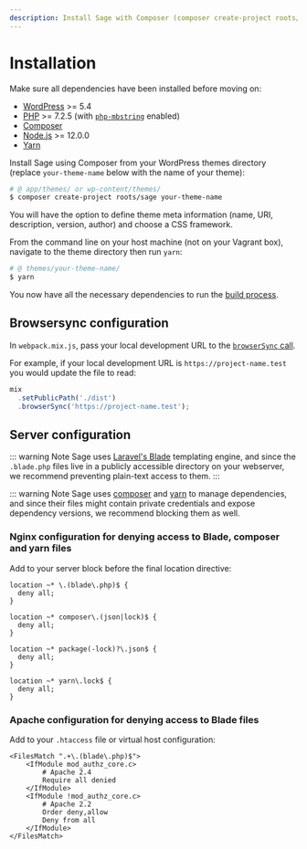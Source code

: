 ```yaml
---
description: Install Sage with Composer (composer create-project roots/sage), which allows you to define theme meta information and choose your front-end framework.
---
```


# Installation

Make sure all dependencies have been installed before moving on:

- [WordPress](https://wordpress.org/) >= 5.4
- [PHP](http://php.net/manual/en/install.php) >= 7.2.5 (with [`php-mbstring`](http://php.net/manual/en/book.mbstring.php) enabled)
- [Composer](https://getcomposer.org/download/)
- [Node.js](http://nodejs.org/) >= 12.0.0
- [Yarn](https://yarnpkg.com/en/docs/install)

Install Sage using Composer from your WordPress themes directory (replace `your-theme-name` below with the name of your theme):

```bash
# @ app/themes/ or wp-content/themes/
$ composer create-project roots/sage your-theme-name
```

You will have the option to define theme meta information (name, URI, description, version, author) and choose a CSS framework.

From the command line on your host machine (not on your Vagrant box), navigate to the theme directory then run `yarn`:

```bash
# @ themes/your-theme-name/
$ yarn
```

You now have all the necessary dependencies to run the [build process](compiling-assets.md#available-build-commands).

## Browsersync configuration

In `webpack.mix.js`, pass your local development URL to the [`browserSync` call](https://github.com/roots/sage/blob/a54a2a12213422466b359a9d913787c68f8b95b1/webpack.mix.js#L19).

For example, if your local development URL is `https://project-name.test` you would update the file to read:

```javascript
mix
  .setPublicPath('./dist')
  .browserSync('https://project-name.test');
```

## Server configuration

::: warning Note
Sage uses [Laravel's Blade](blade-templates.md) templating engine, and since the `.blade.php` files live in a publicly accessible directory on your webserver, we recommend preventing plain-text access to them.
:::

::: warning Note
Sage uses [composer](https://getcomposer.org/) and [yarn](https://yarnpkg.com) to manage dependencies, and since their files might contain private credentials and expose dependency versions, we recommend blocking them as well.

### Nginx configuration for denying access to Blade, composer and yarn files

Add to your server block before the final location directive:

```
location ~* \.(blade\.php)$ {
  deny all;
}

location ~* composer\.(json|lock)$ {
  deny all;
}

location ~* package(-lock)?\.json$ {
  deny all;
}

location ~* yarn\.lock$ {
  deny all;
}
```

### Apache configuration for denying access to Blade files

Add to your `.htaccess` file or virtual host configuration:

```
<FilesMatch ".+\.(blade\.php)$">
    <IfModule mod_authz_core.c>
        # Apache 2.4
        Require all denied
    </IfModule>
    <IfModule !mod_authz_core.c>
        # Apache 2.2
        Order deny,allow
        Deny from all
    </IfModule>
</FilesMatch>
```
